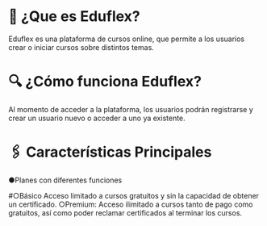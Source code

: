 # 📌 ¿Que es Eduflex?
Eduflex es una plataforma de cursos online, que permite a los usuarios crear o iniciar cursos sobre distintos temas.

# 🔍 ¿Cómo funciona Eduflex?
Al momento de acceder a la plataforma, los usuarios podrán registrarse y crear un usuario nuevo o acceder a uno ya existente.

# 🖇 Características Principales
●Planes con diferentes funciones

#○Básico
 Acceso limitado a cursos gratuitos y sin la capacidad de obtener un certificado.
 ○Premium: Acceso ilimitado a cursos tanto de pago como gratuitos, así como poder reclamar certificados al terminar los cursos.

